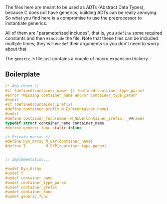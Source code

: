 The files here are meant to be used as ADTs (Abstract Data Types), because C
does not have generics, building ADTs can be really annoying. So what you find
here is a compromise to use the preprocessor to instantiate generics.

All of them are "parameterized includes", that is, you `#define` some required
constants and then `#include` the file. Note that these files can be included
multiple times, they will `#undef` their arguments so you don't need to worry
about that.

The `generic.h` file just contains a couple of macro expansion trickery.

## Boilerplate

```c
/* Arg check */
#if !defined(container_name) || !defined(container_type_param)
#error "Missing container_name and/or container_type_param"
#endif
#if !defined(container_prefix)
#define container_prefix M_EXP(container_name)
#endif
#define container_func(name) M_GLUE(container_prefix, _##name)
typedef struct container_name container_name;
#define generic_func static inline

/* Private macros */
#define Dyn_Array M_EXP(container_name)
#define T         M_EXP(container_type_param)


// Implementation...

#undef Dyn_Array
#undef T
#undef container_name
#undef container_type_param
#undef container_prefix
#undef container_func
#undef generic_func
```

